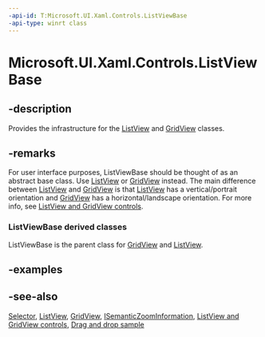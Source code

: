 ```yaml
---
-api-id: T:Microsoft.UI.Xaml.Controls.ListViewBase
-api-type: winrt class
---
```


<!-- Class syntax.
public class ListViewBase : Windows.UI.Xaml.Controls.Primitives.Selector, Windows.UI.Xaml.Controls.IListViewBase, Windows.UI.Xaml.Controls.IListViewBase2, Windows.UI.Xaml.Controls.IListViewBase3, Windows.UI.Xaml.Controls.IListViewBase4, Windows.UI.Xaml.Controls.IListViewBase5, Windows.UI.Xaml.Controls.ISemanticZoomInformation
-->

# Microsoft.UI.Xaml.Controls.ListViewBase

## -description

Provides the infrastructure for the [ListView](listview.md) and [GridView](gridview.md) classes.

## -remarks

For user interface purposes, ListViewBase should be thought of as an abstract base class. Use [ListView](listview.md) or [GridView](gridview.md) instead. The main difference between [ListView](listview.md) and [GridView](gridview.md) is that [ListView](listview.md) has a vertical/portrait orientation and [GridView](gridview.md) has a horizontal/landscape orientation. For more info, see [ListView and GridView controls](/windows/uwp/controls-and-patterns/listview-and-gridview).

### **ListViewBase** derived classes

ListViewBase is the parent class for [GridView](gridview.md) and [ListView](listview.md).

## -examples

## -see-also

[Selector](../microsoft.ui.xaml.controls.primitives/selector.md), [ListView](listview.md), [GridView](gridview.md), [ISemanticZoomInformation](isemanticzoominformation.md), [ListView and GridView controls](/windows/uwp/controls-and-patterns/listview-and-gridview), [Drag and drop sample](https://github.com/Microsoft/Windows-universal-samples/tree/master/Samples/XamlDragAndDrop)
